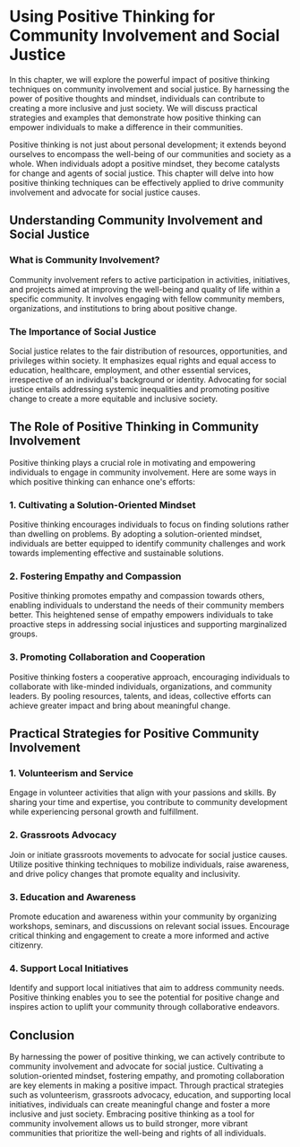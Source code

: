 Using Positive Thinking for Community Involvement and Social Justice
=============================================================================

In this chapter, we will explore the powerful impact of positive thinking techniques on community involvement and social justice. By harnessing the power of positive thoughts and mindset, individuals can contribute to creating a more inclusive and just society. We will discuss practical strategies and examples that demonstrate how positive thinking can empower individuals to make a difference in their communities.


Positive thinking is not just about personal development; it extends beyond ourselves to encompass the well-being of our communities and society as a whole. When individuals adopt a positive mindset, they become catalysts for change and agents of social justice. This chapter will delve into how positive thinking techniques can be effectively applied to drive community involvement and advocate for social justice causes.

**Understanding Community Involvement and Social Justice**
----------------------------------------------------------

### What is Community Involvement?

Community involvement refers to active participation in activities, initiatives, and projects aimed at improving the well-being and quality of life within a specific community. It involves engaging with fellow community members, organizations, and institutions to bring about positive change.

### The Importance of Social Justice

Social justice relates to the fair distribution of resources, opportunities, and privileges within society. It emphasizes equal rights and equal access to education, healthcare, employment, and other essential services, irrespective of an individual's background or identity. Advocating for social justice entails addressing systemic inequalities and promoting positive change to create a more equitable and inclusive society.

**The Role of Positive Thinking in Community Involvement**
----------------------------------------------------------

Positive thinking plays a crucial role in motivating and empowering individuals to engage in community involvement. Here are some ways in which positive thinking can enhance one's efforts:

### 1. Cultivating a Solution-Oriented Mindset

Positive thinking encourages individuals to focus on finding solutions rather than dwelling on problems. By adopting a solution-oriented mindset, individuals are better equipped to identify community challenges and work towards implementing effective and sustainable solutions.

### 2. Fostering Empathy and Compassion

Positive thinking promotes empathy and compassion towards others, enabling individuals to understand the needs of their community members better. This heightened sense of empathy empowers individuals to take proactive steps in addressing social injustices and supporting marginalized groups.

### 3. Promoting Collaboration and Cooperation

Positive thinking fosters a cooperative approach, encouraging individuals to collaborate with like-minded individuals, organizations, and community leaders. By pooling resources, talents, and ideas, collective efforts can achieve greater impact and bring about meaningful change.

**Practical Strategies for Positive Community Involvement**
-----------------------------------------------------------

### 1. Volunteerism and Service

Engage in volunteer activities that align with your passions and skills. By sharing your time and expertise, you contribute to community development while experiencing personal growth and fulfillment.

### 2. Grassroots Advocacy

Join or initiate grassroots movements to advocate for social justice causes. Utilize positive thinking techniques to mobilize individuals, raise awareness, and drive policy changes that promote equality and inclusivity.

### 3. Education and Awareness

Promote education and awareness within your community by organizing workshops, seminars, and discussions on relevant social issues. Encourage critical thinking and engagement to create a more informed and active citizenry.

### 4. Support Local Initiatives

Identify and support local initiatives that aim to address community needs. Positive thinking enables you to see the potential for positive change and inspires action to uplift your community through collaborative endeavors.

**Conclusion**
--------------

By harnessing the power of positive thinking, we can actively contribute to community involvement and advocate for social justice. Cultivating a solution-oriented mindset, fostering empathy, and promoting collaboration are key elements in making a positive impact. Through practical strategies such as volunteerism, grassroots advocacy, education, and supporting local initiatives, individuals can create meaningful change and foster a more inclusive and just society. Embracing positive thinking as a tool for community involvement allows us to build stronger, more vibrant communities that prioritize the well-being and rights of all individuals.
